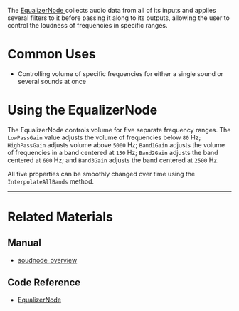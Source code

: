 The [ EqualizerNode ](https://github.com/ZilchEngine/ZilchDocs/blob/master/code_reference/class_reference/equalizernode.markdown) collects audio data from all of its inputs and applies several filters to it before passing it along to its outputs, allowing the user to control the loudness of frequencies in specific ranges. 

 # Common Uses

- Controlling volume of specific frequencies for either a single sound or several sounds at once

 # Using the EqualizerNode

The EqualizerNode controls volume for five separate frequency ranges. The `LowPassGain` value adjusts the volume of frequencies below `80` Hz; `HighPassGain` adjusts volume above `5000` Hz; `Band1Gain` adjusts the volume of frequencies in a band centered at `150` Hz; `Band2Gain` adjusts the band centered at `600` Hz; and `Band3Gain` adjusts the band centered at `2500` Hz.

All five properties can be smoothly changed over time using the `InterpolateAllBands` method.

---
 # Related Materials
 ## Manual
- [soudnode_overview](https://github.com/ZilchEngine/ZilchDocs/blob/master/zero_editor_documentation/zeromanual/audio/soundnode/soudnode_overview.markdown)

 ## Code Reference
- [ EqualizerNode ](https://github.com/ZilchEngine/ZilchDocs/blob/master/code_reference/class_reference/equalizernode.markdown) 

 